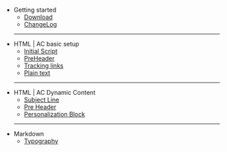 - Getting started
  - [Download](download.md)
  - [ChangeLog](changelog.md)
  - - -
- HTML | AC basic setup
  - [Initial Script](initial_script.md)
  - [PreHeader](pre_header.md)
  - [Tracking links](tracking_links.md)
  - [Plain text](plain_text.md)
  - - -
- HTML | AC Dynamic Content
  - [Subject Line](subject_line.md)
  - [Pre Header](pre_header.md)
  - [Personalization Block](personalization_block.md)
  - - -
- Markdown
  - [Typography](typography.md)
